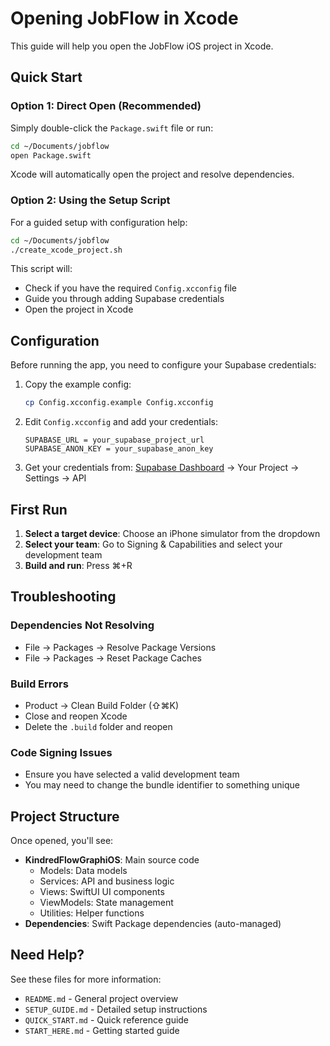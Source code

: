 # Opening JobFlow in Xcode

This guide will help you open the JobFlow iOS project in Xcode.

## Quick Start

### Option 1: Direct Open (Recommended)

Simply double-click the `Package.swift` file or run:

```bash
cd ~/Documents/jobflow
open Package.swift
```

Xcode will automatically open the project and resolve dependencies.

### Option 2: Using the Setup Script

For a guided setup with configuration help:

```bash
cd ~/Documents/jobflow
./create_xcode_project.sh
```

This script will:
- Check if you have the required `Config.xcconfig` file
- Guide you through adding Supabase credentials
- Open the project in Xcode

## Configuration

Before running the app, you need to configure your Supabase credentials:

1. Copy the example config:
   ```bash
   cp Config.xcconfig.example Config.xcconfig
   ```

2. Edit `Config.xcconfig` and add your credentials:
   ```
   SUPABASE_URL = your_supabase_project_url
   SUPABASE_ANON_KEY = your_supabase_anon_key
   ```

3. Get your credentials from: [Supabase Dashboard](https://app.supabase.com) → Your Project → Settings → API

## First Run

1. **Select a target device**: Choose an iPhone simulator from the dropdown
2. **Select your team**: Go to Signing & Capabilities and select your development team
3. **Build and run**: Press ⌘+R

## Troubleshooting

### Dependencies Not Resolving
- File → Packages → Resolve Package Versions
- File → Packages → Reset Package Caches

### Build Errors
- Product → Clean Build Folder (⇧⌘K)
- Close and reopen Xcode
- Delete the `.build` folder and reopen

### Code Signing Issues
- Ensure you have selected a valid development team
- You may need to change the bundle identifier to something unique

## Project Structure

Once opened, you'll see:
- **KindredFlowGraphiOS**: Main source code
  - Models: Data models
  - Services: API and business logic
  - Views: SwiftUI UI components
  - ViewModels: State management
  - Utilities: Helper functions
- **Dependencies**: Swift Package dependencies (auto-managed)

## Need Help?

See these files for more information:
- `README.md` - General project overview
- `SETUP_GUIDE.md` - Detailed setup instructions
- `QUICK_START.md` - Quick reference guide
- `START_HERE.md` - Getting started guide


